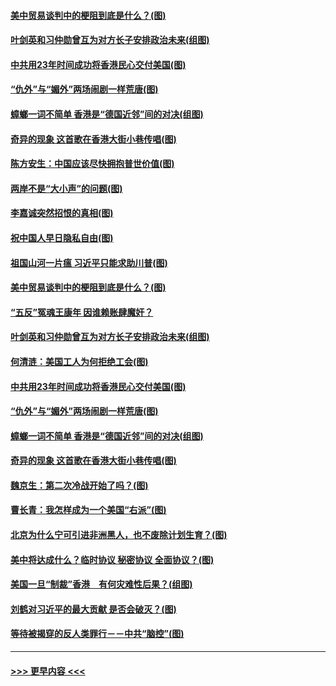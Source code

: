 #### [美中贸易谈判中的梗阻到底是什么？(图)](../pages/p4/907791.md?t=09191344) 
#### [叶剑英和习仲勋曾互为对方长子安排政治未来(组图)](../pages/p4/907786.md?t=09191344) 
#### [中共用23年时间成功将香港民心交付美国(图)](../pages/p4/907698.md?t=09191344) 
#### [“仇外”与“媚外”两场闹剧一样荒唐(图)](../pages/p4/907689.md?t=09191344) 
#### [蟑螂一词不简单 香港是“德国近邻”间的对决(组图)](../pages/p4/907618.md?t=09191344) 
#### [奇异的现象 这首歌在香港大街小巷传唱(图)](../pages/p4/907583.md?t=09191344) 
#### [陈方安生：中国应该尽快拥抱普世价值(图)](../pages/p4/907826.md?t=09191344) 
#### [两岸不是“大小声”的问题(图)](../pages/p4/907825.md?t=09191344) 
#### [李嘉诚突然招恨的真相(图)](../pages/p4/907799.md?t=09191344) 
#### [祝中国人早日隐私自由(图)](../pages/p4/907797.md?t=09191344) 
#### [祖国山河一片瘟 习近平只能求助川普(图)](../pages/p4/907796.md?t=09191344) 
#### [美中贸易谈判中的梗阻到底是什么？(图)](../pages/p4/907791.md?t=09191344) 
#### [“五反”冤魂王康年 因谁赖账肆魔奸？](../pages/p4/907787.md?t=09191344) 
#### [叶剑英和习仲勋曾互为对方长子安排政治未来(组图)](../pages/p4/907786.md?t=09191344) 
#### [何清涟：美国工人为何拒绝工会(图)](../pages/p4/907701.md?t=09191344) 
#### [中共用23年时间成功将香港民心交付美国(图)](../pages/p4/907698.md?t=09191344) 
#### [“仇外”与“媚外”两场闹剧一样荒唐(图)](../pages/p4/907689.md?t=09191344) 
#### [蟑螂一词不简单 香港是“德国近邻”间的对决(组图)](../pages/p4/907618.md?t=09191344) 
#### [奇异的现象 这首歌在香港大街小巷传唱(图)](../pages/p4/907583.md?t=09191344) 
#### [魏京生：第二次冷战开始了吗？(图)](../pages/p4/907581.md?t=09191344) 
#### [曹长青：我怎样成为一个美国“右派”(图)](../pages/p4/907580.md?t=09191344) 
#### [北京为什么宁可引进非洲黑人，也不废除计划生育？(图)](../pages/p4/907577.md?t=09191344) 
#### [美中将达成什么？临时协议 秘密协议 全面协议？(图)](../pages/p4/907576.md?t=09191344) 
#### [美国一旦“制裁”香港　有何灾难性后果？(组图)](../pages/p4/907575.md?t=09191344) 
#### [刘鹤对习近平的最大贡献 是否会破灭？(图)](../pages/p4/907509.md?t=09191344) 
#### [等待被揭穿的反人类罪行－－中共“脑控”(图)](../pages/p4/907167.md?t=09191344) 

----
#### [ >>> 更早内容 <<< ](../indexes/p4-earlier.md)
